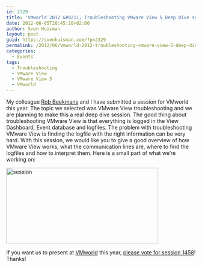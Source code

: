 ```yaml
---
id: 2329
title: 'VMworld 2012 &#8211; Troubleshooting VMware View 5 Deep Dive session (1458)'
date: 2012-06-05T20:45:10+02:00
author: Sven Huisman
layout: post
guid: https://svenhuisman.com/?p=2329
permalink: /2012/06/vmworld-2012-troubleshooting-vmware-view-5-deep-dive-session-1458/
categories:
  - Events
tags:
  - Troubleshooting
  - VMware View
  - VMware View 5
  - VMworld
---
```

My colleague <a href="https://twitter.com/#!/robbeekmans" target="_blank">Rob Beekmans</a> and I have submitted a session for VMworld this year. The topic we selected was VMware View troubleshooting and we are planning to make this a real deep dive session. The good thing about troubleshooting VMware View is that everything is logged in the View Dashboard, Event database and logfiles. The problem with troubleshooting VMware View is finding the logfile with the right information can be very hard. With this session, we would like you to give a good overview of how VMware View works, what the communication lines are, where to find the logfiles and how to interpret them. Here is a small part of what we’re working on:

[<img style="background-image: none; padding-top: 0px; padding-left: 0px; display: inline; padding-right: 0px; border: 0px;" title="session" src="https://svenhuisman.com/wp-content/uploads/2012/06/session_thumb.png" alt="session" width="404" height="202" border="0" />](https://svenhuisman.com/wp-content/uploads/2012/06/session.png)

If you want us to present at <a href="https://www.vmworld.com" target="_blank">VMworld</a> this year, <a href="https://www.vmworld.com/community/conference/www.vmworld.com/cfp.jspa" target="_blank">please vote for session 1458</a>! Thanks!